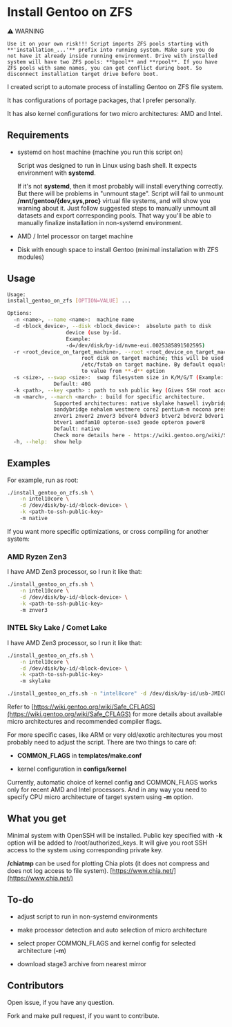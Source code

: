 # Install Gentoo on ZFS

:warning: WARNING

``Use it on your own risk!!! Script imports ZFS pools starting with
**'installation_...'** prefix into running system. Make sure you
do not have it already inside running environment.
Drive with installed system will have two ZFS pools:
**bpool** and **rpool**. If you have ZFS pools with same names,
you can get conflict during boot. So disconnect installation
target drive before boot.``

I created script to automate process of installing Gentoo on
ZFS file system.

It has configurations of portage packages, that I prefer personally.

It has also kernel configurations for two micro architectures: AMD and Intel.

## Requirements

- systemd on host machine (machine you run this script on)

   Script was designed to run in Linux using bash shell.
   It expects environment with **systemd**.

   If it's not **systemd**, then it most probably will install everything
   correctly.
   But there will be problems in "unmount stage". Script will fail to unmount
   **/mnt/gentoo/{dev,sys,proc}** virtual file systems, and will show you warning
   about it. Just follow suggested steps to manually unmount all datasets and
   export corresponding pools. That way you'll be able to manually finalize
   installation in non-systemd environment.

- AMD / Intel processor on target machine

- Disk with enough space to install Gentoo
  (minimal installation with ZFS modules)

## Usage

```bash
Usage:
install_gentoo_on_zfs [OPTION=VALUE] ...

Options:
  -n <name>, --name <name>:  machine name
  -d <block_device>, --disk <block_device>:  absolute path to disk
                   device (use by-id.
                   Example:
                   -d=/dev/disk/by-id/nvme-eui.0025385891502595)
  -r <root_device_on_target_machine>, --root <root_device_on_target_machine>:
                        root disk on target machine; this will be used to configure
                        /etc/fstab on target machine. By default equals
                        to value from **-d** option
  -s <size>, --swap <size>:  swap filesystem size in K/M/G/T (Example: -s=64G)
               Default: 40G
  -k <path>, --key <path> : path to ssh public key (Gives SSH root access to the system)
  -m <march>, --march <march> : build for specific architecture.
               Supported architectures: native skylake haswell ivybridge
               sandybridge nehalem westmere core2 pentium-m nocona prescott
               znver1 znver2 znver3 bdver4 bdver3 btver2 bdver2 bdver1
               btver1 amdfam10 opteron-sse3 geode opteron power8
               Default: native
               Check more details here - https://wiki.gentoo.org/wiki/Safe_CFLAGS
  -h, --help:  show help
```

## Examples

For example, run as root:

```bash
./install_gentoo_on_zfs.sh \
    -n intel10core \
    -d /dev/disk/by-id/<block-device> \
    -k <path-to-ssh-public-key>
    -m native
```

If you want more specific optimizations, or cross compiling for another
system:

### AMD Ryzen Zen3

I have AMD Zen3 processor, so I run it like that:

```bash
./install_gentoo_on_zfs.sh \
    -n intel10core \
    -d /dev/disk/by-id/<block-device> \
    -k <path-to-ssh-public-key>
    -m znver3
```

### INTEL Sky Lake / Comet Lake

I have AMD Zen3 processor, so I run it like that:

```bash
./install_gentoo_on_zfs.sh \
    -n intel10core \
    -d /dev/disk/by-id/<block-device> \
    -k <path-to-ssh-public-key>
    -m skylake
```

```bash
./install_gentoo_on_zfs.sh -n "intel8core" -d /dev/disk/by-id/usb-JMICRON_JMS583_DD56419883AD8-0\:0 -k /home/artem/.ssh/id_rsa.pub  -m skylake -r /dev/nvme0n1
```

Refer to
[https://wiki.gentoo.org/wiki/Safe_CFLAGS](https://wiki.gentoo.org/wiki/Safe_CFLAGS)
for more details about available micro architectures and recommended compiler
flags.

For more specific cases, like ARM or very old/exotic architectures you most
probably need to adjust the script. There are two things to care of:

- **COMMON_FLAGS** in **templates/make.conf**

- kernel configuration in **configs/kernel**

Currently, automatic choice of kernel config and COMMON_FLAGS works only for
recent AMD and Intel processors.
And in any way you need to specify CPU micro architecture of target system
using **-m** option.

## What you get

Minimal system with OpenSSH will be installed. Public key specified with **-k**
option will be added to /root/authorized_keys. It will give you root SSH access
to the system using corresponding private key.

**/chiatmp** can be used for plotting Chia plots (it does not compress and
does not log access to file system).
[https://www.chia.net/](https://www.chia.net/)

## To-do

- adjust script to run in non-systemd environments

- make processor detection and auto selection of micro architecture

- select proper COMMON_FLAGS and kernel config for selected architecture
(**-m**)

- download stage3 archive from nearest mirror

## Contributors

Open issue, if you have any question.

Fork and make pull request, if you want to contribute.
